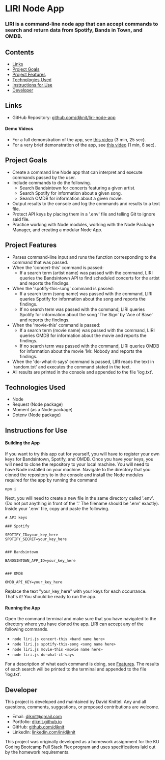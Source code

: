 # LIRI Node App

### LIRI is a command-line node app that can accept commands to search and return data from Spotify, Bands in Town, and OMDB.

## Contents
* [Links](#links)
* [Project Goals](#project-goals)
* [Project Features](#project-features)
* [Technologies Used](#technologies-used)
* [Instructions for Use](#instructions-for-use)
* [Developer](#developer)

## Links
* GitHub Repository: [github.com/djknit/liri-node-app](https://github.com/djknit/liri-node-app)

#### Demo Videos
* For a full demonstration of the app, see [this video](https://www.youtube.com/watch?v=GGi05Dj_tzY) (3 min, 25 sec).
* For a very brief demonstration of the app, see [this video](https://www.youtube.com/watch?v=Ork3psUDaNM) (1 min, 6 sec).

## Project Goals
* Create a command line Node app that can interpret and execute commands passed by the user.
* Include commands to do the following.
    * Search Bandsintown for concerts featuring a given artist.
    * Search Spotify for information about a given song.
    * Search OMDB for information about a given movie.
* Output results to the console and log the commands and results to a text file.
* Protect API keys by placing them in a '.env' file and telling Git to ignore said file.
* Practice working with Node modules, working with the Node Package Manager, and creating a modular Node App.

## Project Features
* Parses command-line input and runs the function corresponding to the command that was passed.
* When the 'concert-this' command is passed:
    * If a search term (artist name) was passed with the command, LIRI queries the Bandsintown API to find scheduled concerts for the artist and reports the findings.
* When the 'spotify-this-song' command is passed:
    * If a search term (song name) was passed with the command, LIRI queries Spotify for information about the song and reports the findings.
    * If no search term was passed with the command, LIRI queries Spotify for information about the song 'The Sign' by 'Ace of Base' and reports the findings.
* When the 'movie-this' command is passed:
    * If a search term (movie name) was passed with the command, LIRI queries OMDB for information about the movie and reports the findings.
    * If no search term was passed with the command, LIRI queries OMDB for information about the movie 'Mr. Nobody and reports the findings.
* When the 'do-what-it-says' command is passed, LIRI reads the text in 'random.txt' and executes the command stated in the text.
* All results are printed in the console and appended to the file 'log.txt'.

## Technologies Used
* Node
* Request (Node package)
* Moment (as a Node package)
* Dotenv (Node package)

## Instructions for Use
#### Building the App
If you want to try this app out for yourself, you will have to register your own keys for Bandsintown, Spotify, and OMDB. Once you have your keys, you will need to clone the repository to your local machine. You will need to have Node installed on your machine. Navigate to the directory that you cloned the repository to in the console and install the Node modules required for the app by running the command
```
npm i
```
Next, you will need to create a new file in the same directory called '.env'. (Do not put anything in front of the '.' The filename should be '.env' exactly). Inside your '.env' file, copy and paste the following.
```
# API keys

### Spotify

SPOTIFY_ID=your_key_here
SPOTIFY_SECRET=your_key_here


### Bandsintown

BANDSINTOWN_APP_ID=your_key_here


### OMDB

OMDB_API_KEY=your_key_here
```
Replace the text "your_key_here" with your keys for each occurrance. That's it! You should be ready to run the app.

#### Running the App
Open the command terminal and make sure that you have navigated to the directory where you have cloned the app. LIRI can accept any of the following commands.
* `node liri.js concert-this <band name here>`
* `node liri.js spotify-this-song <song name here>`
* `node liri.js movie-this <movie name here>`
* `node liri.js do-what-it-says`

For a description of what each command is doing, see [Features](#project-features). The results of each search will be printed to the terminal and appended to the file 'log.txt'.

## Developer
This project is developed and maintained by David Knittel. Any and all questions, comments, suggestions, or proposed contributions are welcome.
* Email: [djknit@gmail.com](mailto:djknit@gmail.com)
* Portfolio: [djknit.github.io](https://djknit.github.io/)
* GitHub: [github.com/djknit](https://github.com/djknit)
* LinkedIn: [linkedin.com/in/djknit](https://www.linkedin.com/in/djknit/)

This project was originally developed as a homework assignment for the KU Coding Bootcamp Full Stack Flex program and uses specifications laid out by the homework requirements.